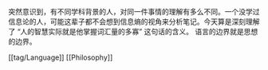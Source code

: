突然意识到，有不同学科背景的人，对同一件事情的理解有多么不同。一个没学过信息论的人，可能这辈子都不会想到信息熵的视角来分析笔记。今天算是深刻理解了 “人的智慧实际就是他掌握词汇量的多寡” 这句话的含义。
​
​语言的边界就是思想的边界。

[[tag/Language]] [[Philosophy]]
